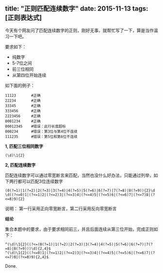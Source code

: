 title: "正则匹配连续数字"
date: 2015-11-13
tags: [正则表达式]
---

今天有个网友问了匹配连续数字的正则，刚好无事，就帮忙写了一下，算是当作温习一下吧。<!--more-->

要求如下：
- 纯数字
- 5-7位之间
- 前三位相同
- 从第四位开始连续

如下面的例子：

```shell
11123       #正确
22234       #正确
33345       #正确
333456      #正确
2223456     #正确
0001234     #正确
00012345    #错误：此行长度超标
000234      #错误：第3位与第4位不连续
111235      #错误：第5位和第6位不连续
```

**1, 匹配三位相同数字**

```regex
(\d)\1{2}
```

**2, 匹配连续数字**

匹配连续数字可以通过零宽断言来匹配，当然也没什么好办法，只能通过列举，如下两行都可以匹配3位连续数字

```regex
(0(?=1)|1(?=2)|2(?=3)|3(?=4)|4(?=5)|5(?=6)|6(?=7)|7(?=8)|8(?=9)){2}\d
\d((?<=0)1|(?<=1)2|(?<=2)3|(?<=3)4|(?<=4)5|(?<=5)6|(?<=6)7|(?<=7)8|(?<=8)9){2}
```

说明： 第一行采用正向零宽断言，第二行采用反向零宽断言

**结论**

集合本题中的要求，由于要求相同前三，并且后面连续从第三位开始，完成正则如下：

```regex
^(\d)\1{2}((?<=(0(?=1)|1(?=2)|2(?=3)|3(?=4)|4(?=5)|5(?=6)|6(?=7)|7(?=8)|8(?=9)))\d){2,4}$
^(\d)\1{2}((?<=0)1|(?<=1)2|(?<=2)3|(?<=3)4|(?<=4)5|(?<=5)6|(?<=6)7|(?<=7)8|(?<=8)9){2,4}$
```

Done.

